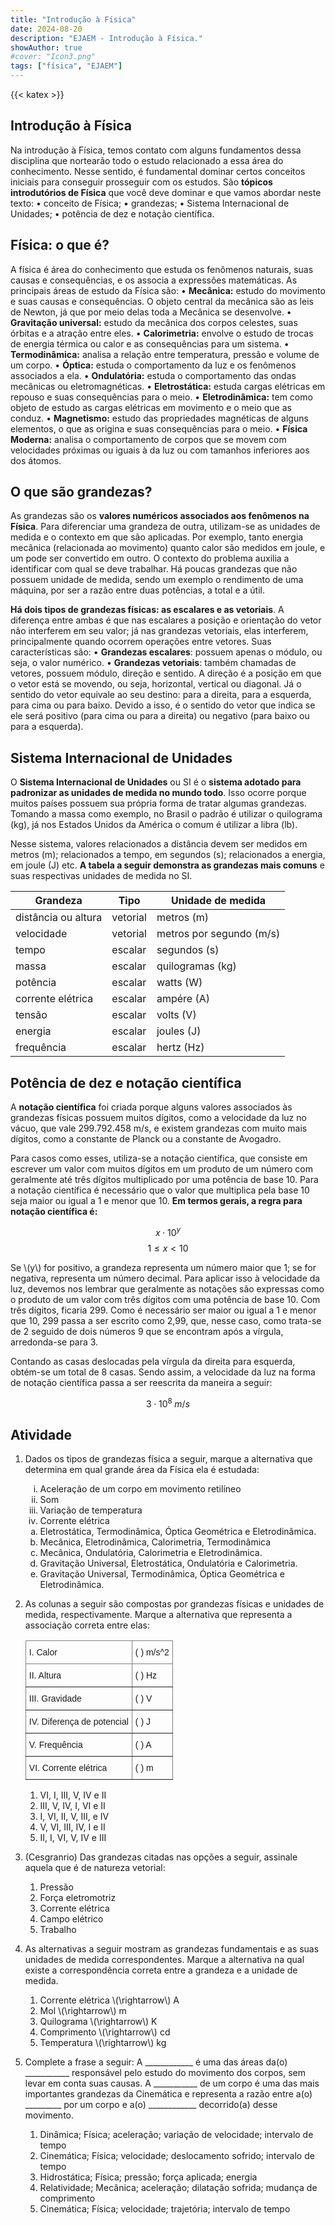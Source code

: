 ```yaml
---
title: "Introdução à Física"
date: 2024-08-20
description: "EJAEM - Introdução à Física."
showAuthor: true
#cover: "Icon3.png"
tags: ["física", "EJAEM"]
---
```


{{< katex >}}

## Introdução à Física

Na introdução à Física, temos contato com alguns fundamentos dessa disciplina que nortearão todo o estudo relacionado a essa área do conhecimento. Nesse sentido, é fundamental dominar certos conceitos iniciais para conseguir prosseguir com os estudos. São **tópicos introdutórios de Física** que você deve dominar e que vamos abordar neste texto:
   • conceito de Física;
   • grandezas;
   • Sistema Internacional de Unidades;
   • potência de dez e notação científica.

## Física: o que é?

A física é área do conhecimento que estuda os fenômenos naturais, suas causas e consequências, e os associa a expressões matemáticas. As principais áreas de estudo da Física são:
   • **Mecânica:** estudo do movimento e suas causas e consequências. O objeto central da mecânica são as leis de Newton, já que por meio delas toda a Mecânica se desenvolve.
   • **Gravitação universal:** estudo da mecânica dos corpos celestes, suas órbitas e a atração entre eles.
   • **Calorimetria:** envolve o estudo de trocas de energia térmica ou calor e as consequências para um sistema.
   • **Termodinâmica:** analisa a relação entre temperatura, pressão e volume de um corpo.
   • **Óptica:** estuda o comportamento da luz e os fenômenos associados a ela.
   • **Ondulatória:** estuda o comportamento das ondas mecânicas ou eletromagnéticas.
   • **Eletrostática:** estuda cargas elétricas em repouso e suas consequências para o meio.
   • **Eletrodinâmica:** tem como objeto de estudo as cargas elétricas em movimento e o meio que as conduz.
   • **Magnetismo:** estudo das propriedades magnéticas de alguns elementos, o que as origina e suas consequências para o meio.
   • **Física Moderna:** analisa o comportamento de corpos que se movem com velocidades próximas ou iguais à da luz ou com tamanhos inferiores aos dos átomos.


## O que são grandezas?

As grandezas são os **valores numéricos associados aos fenômenos na Física**. Para diferenciar uma grandeza de outra, utilizam-se as unidades de medida e o contexto em que são aplicadas. Por exemplo, tanto energia mecânica (relacionada ao movimento) quanto calor são medidos em joule, e um pode ser convertido em outro. O contexto do problema auxilia a identificar com qual se deve trabalhar. Há poucas grandezas que não possuem unidade de medida, sendo um exemplo o rendimento de uma máquina, por ser a razão entre duas potências, a total e a útil.

**Há dois tipos de grandezas físicas: as escalares e as vetoriais**. A diferença entre ambas é que nas escalares a posição e orientação do vetor não interferem em seu valor; já nas grandezas vetoriais, elas interferem, principalmente quando ocorrem operações entre vetores. Suas características são:
   • **Grandezas escalares**: possuem apenas o módulo, ou seja, o valor numérico.
   • **Grandezas vetoriais**: também chamadas de vetores, possuem módulo, direção e sentido. A direção é a posição em que o vetor está se movendo, ou seja, horizontal, vertical ou diagonal. Já o sentido do vetor equivale ao seu destino: para a direita, para a esquerda, para cima ou para baixo. Devido a isso, é o sentido do vetor que indica se ele será positivo (para cima ou para a direita) ou negativo (para baixo ou para a esquerda).

## Sistema Internacional de Unidades

O **Sistema Internacional de Unidades** ou SI é o **sistema adotado para padronizar as unidades de medida no mundo todo**. Isso ocorre porque muitos países possuem sua própria forma de tratar algumas grandezas. Tomando a massa como exemplo, no Brasil o padrão é utilizar o quilograma (kg), já nos Estados Unidos da América o comum é utilizar a libra (lb).

Nesse sistema, valores relacionados a distância devem ser medidos em metros (m); relacionados a tempo, em segundos (s); relacionados a energia, em joule (J) etc. **A tabela a seguir demonstra as grandezas mais comuns** e suas respectivas unidades de medida no SI.

| Grandeza            | Tipo     | Unidade de medida        |
| ------------------- | -------- | ------------------------ |
| distância ou altura | vetorial | metros (m)               |
| velocidade          | vetorial | metros por segundo (m/s) |
| tempo               | escalar  | segundos (s)             |
| massa               | escalar  | quilogramas (kg)         |
| potência            | escalar  | watts (W)                |
| corrente elétrica   | escalar  | ampére (A)               |
| tensão              | escalar  | volts (V)                |
| energia             | escalar  | joules (J)               |
| frequência          | escalar  | hertz (Hz)               |

## Potência de dez e notação científica

A **notação científica** foi criada porque alguns valores associados às grandezas físicas possuem muitos dígitos, como a velocidade da luz no vácuo, que vale 299.792.458 m/s, e existem grandezas com muito mais dígitos, como a constante de Planck ou a constante de Avogadro.

Para casos como esses, utiliza-se a notação científica, que consiste em escrever um valor com muitos dígitos em um produto de um número com geralmente até três dígitos multiplicado por uma potência de base 10. Para a notação científica é necessário que o valor que multiplica pela base 10 seja maior ou igual a 1 e menor que 10. **Em termos gerais, a regra para notação científica é:**

$$x \cdot 10^y$$
$$1\leq x \lt 10$$


Se \\(y\\) for positivo, a grandeza representa um número maior que 1; se for negativa, representa um número decimal. Para aplicar isso à velocidade da luz, devemos nos lembrar que geralmente as notações são expressas como o produto de um valor com três dígitos com uma potência de base 10. Com três dígitos, ficaria 299. Como é necessário ser maior ou igual a 1 e menor que 10, 299 passa a ser escrito como 2,99, que, nesse caso, como trata-se de 2 seguido de dois números 9 que se encontram após a vírgula, arredonda-se para 3.

Contando as casas deslocadas pela vírgula da direita para esquerda, obtém-se um total de 8 casas. Sendo assim, a velocidade da luz na forma de notação científica passa a ser reescrita da maneira a seguir:

$$3\cdot10^8 \; m/s$$


## Atividade

1. Dados os tipos de grandezas física a seguir, marque a alternativa que determina em qual grande área da Física ela é estudada:

   <ol type="i">
   <li>Aceleração de um corpo em movimento retilíneo</li>
   <li>Som</li>
   <li>Variação de temperatura</li>
   <li>Corrente elétrica</li>
   </ol>

   <ol type="a">
   <li>Eletrostática, Termodinâmica, Óptica Geométrica e Eletrodinâmica.</li>
   <li>Mecânica, Eletrodinâmica, Calorimetria, Termodinâmica</li>
   <li>Mecânica, Ondulatória, Calorimetria e Eletrodinâmica.</li>
   <li>Gravitação Universal, Eletrostática, Ondulatória e Calorimetria.</li>
   <li>Gravitação Universal, Termodinâmica, Óptica Geométrica e Eletrodinâmica.</li>  
   </ol>

2. As colunas a seguir são compostas por grandezas físicas e unidades de medida, respectivamente. Marque a alternativa que representa a associação correta entre elas:
   
   <style type="text/css">
   .tg  {border-collapse:collapse;border-spacing:0;}
   .tg td{border-color:black;border-style:solid;border-width:1px;font-family:Arial, sans-serif;font-size:14px;
   overflow:hidden;padding:10px 5px;word-break:normal;}
   .tg th{border-color:black;border-style:solid;border-width:1px;font-family:Arial, sans-serif;font-size:14px;
   font-weight:normal;overflow:hidden;padding:10px 5px;word-break:normal;}
   .tg .tg-0pky{border-color:inherit;text-align:left;vertical-align:top}
   </style>
   <table class="tg"><thead>
   <tr>
      <th class="tg-0pky">I. Calor</th>
      <th class="tg-0pky">( ) m/s^2</th>
   </tr></thead>
   <tbody>
   <tr>
      <td class="tg-0pky">II. Altura</td>
      <td class="tg-0pky">( ) Hz</td>
   </tr>
   <tr>
      <td class="tg-0pky">III. Gravidade</td>
      <td class="tg-0pky">( ) V</td>
   </tr>
   <tr>
      <td class="tg-0pky">IV. Diferença de potencial</td>
      <td class="tg-0pky">( ) J</td>
   </tr>
   <tr>
      <td class="tg-0pky">V. Frequência</td>
      <td class="tg-0pky">( ) A</td>
   </tr>   
   <tr>
      <td class="tg-0pky">VI. Corrente elétrica</td>
      <td class="tg-0pky">( ) m</td>
   </tr>      
   </tbody>
   </table>

   1. VI, I, III, V, IV e II
   2. III, V, IV, I, VI e II
   3. I, VI, II, V, III, e IV
   4. V, VI, III, IV, I e II
   5. II, I, VI, V, IV e III  

3. (Cesgranrio) Das grandezas citadas nas opções a seguir, assinale aquela que é de natureza vetorial:

   1. Pressão
   2. Força eletromotriz
   3. Corrente elétrica
   4. Campo elétrico
   5. Trabalho

4. As alternativas a seguir mostram as grandezas fundamentais e as suas unidades de medida correspondentes. Marque a alternativa na qual existe a correspondência correta entre a grandeza e a unidade de medida.

   1. Corrente elétrica \\(\rightarrow\\) A
   2. Mol \\(\rightarrow\\) m
   3. Quilograma \\(\rightarrow\\) K
   4. Comprimento \\(\rightarrow\\) cd
   5. Temperatura \\(\rightarrow\\) kg

5. Complete a frase a seguir: A ____________ é uma das áreas da(o) ___________ responsável pelo estudo do movimento dos corpos, sem levar em conta suas causas. A ___________ de um corpo é uma das mais importantes grandezas da Cinemática e representa a razão entre a(o) _________ por um corpo e a(o) ____________ decorrido(a) desse movimento. 

   1. Dinâmica; Física; aceleração; variação de velocidade; intervalo de tempo
   2. Cinemática; Física; velocidade; deslocamento sofrido; intervalo de tempo
   3. Hidrostática; Física; pressão; força aplicada; energia
   4. Relatividade; Mecânica; aceleração; dilatação sofrida; mudança de comprimento
   5. Cinemática; Física; velocidade; trajetória; intervalo de tempo

   
